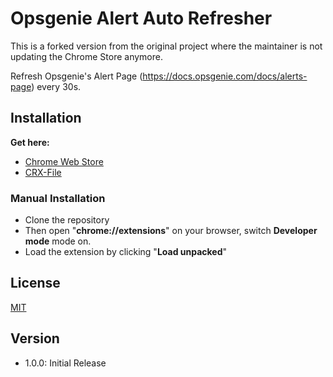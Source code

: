 # Opsgenie Alert Auto Refresher

This is a forked version from the original project where the maintainer is not updating the Chrome Store anymore.

Refresh Opsgenie's Alert Page (https://docs.opsgenie.com/docs/alerts-page) every 30s.

## Installation

**Get here:**

- [Chrome Web Store](https://chrome.google.com/webstore/detail/opsgenie-alert-refresher/ejkapnfkglbdjgphcmlhaafjmdcjkbmb)
- [CRX-File](https://github.com/diver80/opsgenie-chrome-alert-auto-refresh/releases/download/v1.0.1/opsgenie-chrome-alert-auto-refresh-release.crx)

### Manual Installation

- Clone the repository
- Then open "**chrome://extensions**" on your browser, switch **Developer mode** mode on.
- Load the extension by clicking "**Load unpacked**"

## License

[MIT](https://choosealicense.com/licenses/mit/)

## Version

- 1.0.0: Initial Release
